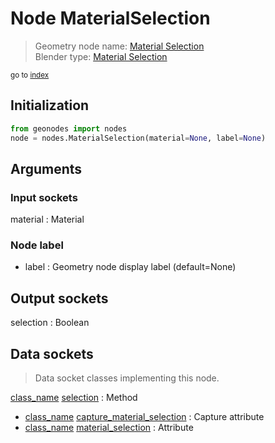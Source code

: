 
# Node MaterialSelection

> Geometry node name: [Material Selection](https://docs.blender.org/manual/en/latest/modeling/geometry_nodes/material/material_selection.html)<br>
  Blender type: [Material Selection](https://docs.blender.org/api/current/bpy.types.GeometryNodeMaterialSelection.html)
  
<sub>go to [index](/docs/index.md)</sub>

## Initialization

```python
from geonodes import nodes
node = nodes.MaterialSelection(material=None, label=None)
```



## Arguments


### Input sockets

material : Material

### Node label

- label : Geometry node display label (default=None)

## Output sockets

selection : Boolean

## Data sockets

> Data socket classes implementing this node.
  
[class_name](/docs/sockets/Material.md) [selection](/docs/sockets/Material.md#selection) : Method
- [class_name](/docs/sockets/Mesh.md) [capture_material_selection](/docs/sockets/Mesh.md#capture_material_selection) : Capture attribute
- [class_name](/docs/sockets/Mesh.md) [material_selection](/docs/sockets/Mesh.md#material_selection) : Attribute
  
